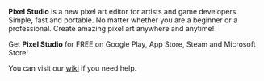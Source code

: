 **Pixel Studio** is a new pixel art editor for artists and game developers. Simple, fast and portable. No matter whether you are a beginner or a professional. Create amazing pixel art anywhere and anytime!

Get **Pixel Studio** for FREE on Google Play, App Store, Steam and Microsoft Store!

You can visit our [wiki](https://github.com/hippogamesunity/PixelStudioHub/wiki) if you need help.
